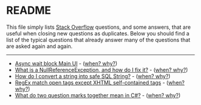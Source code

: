 # README

This file simply lists [Stack Overflow](http://stackoverflow.com) questions, and some answers,
that are useful when closing new questions as duplicates. Below you should find a list of the
typical questions that already answer many of the questions that are asked again and again.

---

* [Async wait block Main UI](https://stackoverflow.com/questions/19206369) - ([when? why?](SO19206369))
* [What is a NullReferenceException, and how do I fix it?](https://stackoverflow.com/questions/4660142) - ([when? why?](SO4660142))
* [How do I convert a string into safe SQL String?](https://stackoverflow.com/questions/5528972) - ([when? why?](SO5528972))
* [RegEx match open tags except XHTML self-contained tags](https://stackoverflow.com/questions/1732348#1732454) - ([when? why?](SO1732348))
* [What do two question marks together mean in C#?](https://stackoverflow.com/questions/446835) - ([when? why?](SO446835))
